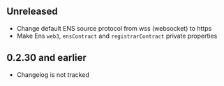 ## Unreleased

* Change default ENS source protocol from wss (websocket) to https
* Make Ens `web3`, `ensContract` and `registrarContract` private properties

## 0.2.30 and earlier

* Changelog is not tracked
